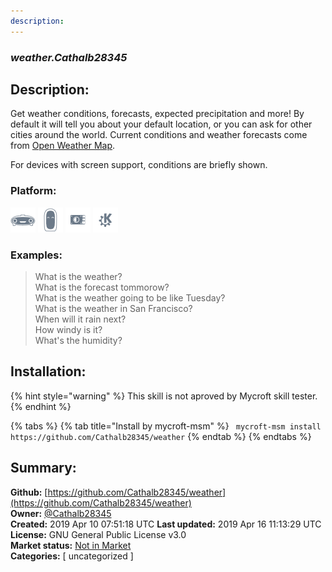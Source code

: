 ```yaml
---
description: 
---
```


### _weather.Cathalb28345_  
## Description:  
Get weather conditions, forecasts, expected precipitation and more!  By default it will tell
you about your default location, or you can ask for other cities around the world.  Current
conditions and weather forecasts come from [Open Weather Map](https://openweathermap.org).

For devices with screen support, conditions are briefly shown.  
  
  
### Platform:  
 ![Mark I](../.gitbook/assets/mark-1-icon.png)  ![Mark II](../.gitbook/assets/mark-2-icon.png)  ![Picroft](../.gitbook/assets/picroft-icon.png)  ![plasmoid](../.gitbook/assets/kde.png)   
### Examples:  
> What is the weather?  
> What is the forecast tommorow?  
> What is the weather going to be like Tuesday?  
> What is the weather in San Francisco?  
> When will it rain next?  
> How windy is it?  
> What's the humidity?  
  
## Installation:  
{% hint style="warning" %}
This skill is not aproved by Mycroft skill tester.
{% endhint %}
    
{% tabs %}
{% tab title="Install by mycroft-msm" %}
``` mycroft-msm install https://github.com/Cathalb28345/weather```
{% endtab %}
  {% endtabs %}
    
## Summary:  
**Github:** [https://github.com/Cathalb28345/weather](https://github.com/Cathalb28345/weather)  
**Owner:** [@Cathalb28345](https://github.com/Cathalb28345)  
**Created:** 2019 Apr 10 07:51:18 UTC  **Last updated:** 2019 Apr 16 11:13:29 UTC  
**License:** GNU General Public License v3.0  
**Market status:** [Not in Market](https://market.mycroft.ai/skill/)  
**Categories:** [ uncategorized ]   
